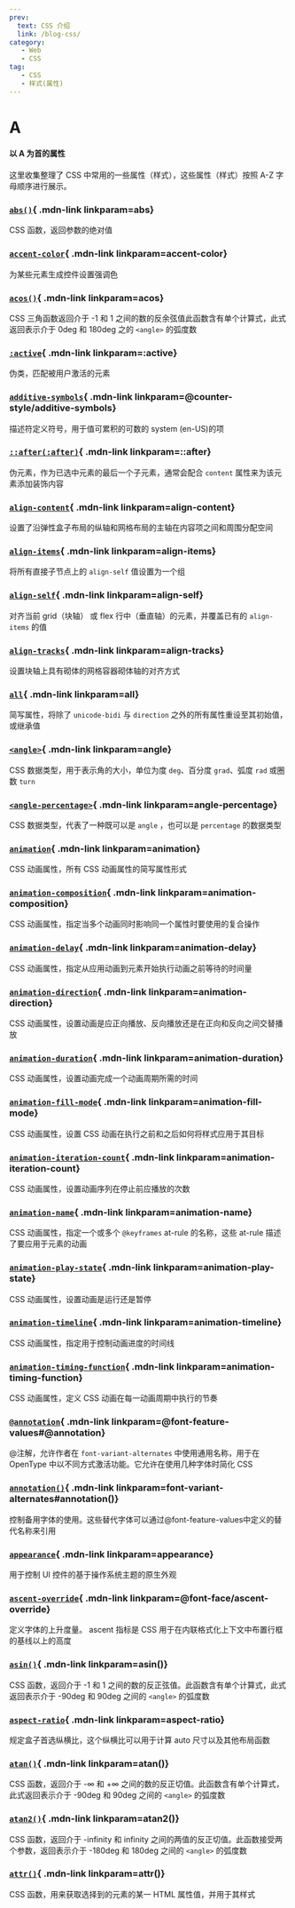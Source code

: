 ```yaml
---
prev:
  text: CSS 介绍
  link: /blog-css/
category:
   - Web
   - CSS
tag:
   - CSS
   - 样式(属性)   
---
```



# A
#### 以 A 为首的属性

<Minfo>
  
这里收集整理了 CSS 中常用的一些属性（样式），这些属性（样式）按照 A-Z 字母顺序进行展示。
  
</Minfo>



<Mcard>

### [`abs()`][en-link]{ .mdn-link linkparam=abs}
CSS 函数，返回参数的绝对值
</Mcard>

<Mcard>

### [`accent-color`][en-link]{ .mdn-link linkparam=accent-color}
为某些元素生成控件设置强调色
</Mcard>

<Mcard>

### [`acos()`][zh-link]{ .mdn-link linkparam=acos}
CSS 三角函数返回介于 -1 和 1 之间的数的反余弦值此函数含有单个计算式，此式返回表示介于 0deg 和 180deg 之的 `<angle>` 的弧度数
</Mcard>

<Mcard>

### [`:active`][zh-link]{ .mdn-link linkparam=:active}
伪类，匹配被用户激活的元素
</Mcard>

<Mcard>

### [`additive-symbols`][zh-link]{ .mdn-link linkparam=@counter-style/additive-symbols}
描述符定义符号，用于值可累积的可数的 system (en-US)的项
</Mcard>

<Mcard>

### [`::after(:after)`][zh-link]{ .mdn-link linkparam=::after}
伪元素，作为已选中元素的最后一个子元素，通常会配合 `content` 属性来为该元素添加装饰内容
</Mcard>

<Mcard>

### [`align-content`][zh-link]{ .mdn-link linkparam=align-content}
设置了沿弹性盒子布局的纵轴和网格布局的主轴在内容项之间和周围分配空间
</Mcard>

<Mcard>

### [`align-items`][zh-link]{ .mdn-link linkparam=align-items}
将所有直接子节点上的 `align-self` 值设置为一个组
</Mcard>

<Mcard>

### [`align-self`][zh-link]{ .mdn-link linkparam=align-self}
对齐当前 grid（块轴） 或 flex 行中（垂直轴）的元素，并覆盖已有的 `align-items` 的值
</Mcard>

<Mcard>

### [`align-tracks`][en-link]{ .mdn-link linkparam=align-tracks}
设置块轴上具有砌体的网格容器砌体轴的对齐方式
</Mcard>

<Mcard>

### [`all`][zh-link]{ .mdn-link linkparam=all}
简写属性，将除了 `unicode-bidi` 与 `direction` 之外的所有属性重设至其初始值，或继承值
</Mcard>

<Mcard>

### [`<angle>`][zh-link]{ .mdn-link linkparam=angle}
CSS 数据类型，用于表示角的大小，单位为度 `deg`、百分度 `grad`、弧度 `rad` 或圈数 `turn`
</Mcard>

<Mcard>

### [`<angle-percentage>`][zh-link]{ .mdn-link linkparam=angle-percentage}
CSS 数据类型，代表了一种既可以是 `angle` ，也可以是 `percentage` 的数据类型
</Mcard>

<Mcard>

### [`animation`][zh-link]{ .mdn-link linkparam=animation}
CSS 动画属性，所有 CSS 动画属性的简写属性形式
</Mcard>

<Mcard>

### [`animation-composition`][en-link]{ .mdn-link linkparam=animation-composition}
CSS 动画属性，指定当多个动画同时影响同一个属性时要使用的复合操作
</Mcard>

<Mcard>

### [`animation-delay`][zh-link]{ .mdn-link linkparam=animation-delay}
CSS 动画属性，指定从应用动画到元素开始执行动画之前等待的时间量
</Mcard>

<Mcard>

### [`animation-direction`][zh-link]{ .mdn-link linkparam=animation-direction}
CSS 动画属性，设置动画是应正向播放、反向播放还是在正向和反向之间交替播放
</Mcard>

<Mcard>

### [`animation-duration`][zh-link]{ .mdn-link linkparam=animation-duration}
CSS 动画属性，设置动画完成一个动画周期所需的时间
</Mcard>

<Mcard>

### [`animation-fill-mode`][zh-link]{ .mdn-link linkparam=animation-fill-mode}
CSS 动画属性，设置 CSS 动画在执行之前和之后如何将样式应用于其目标
</Mcard>

<Mcard>

### [`animation-iteration-count`][zh-link]{ .mdn-link linkparam=animation-iteration-count}
CSS 动画属性，设置动画序列在停止前应播放的次数
</Mcard>

<Mcard>

### [`animation-name`][zh-link]{ .mdn-link linkparam=animation-name}
CSS 动画属性，指定一个或多个 `@keyframes` at-rule 的名称，这些 at-rule 描述了要应用于元素的动画
</Mcard>

<Mcard>

### [`animation-play-state`][zh-link]{ .mdn-link linkparam=animation-play-state}
CSS 动画属性，设置动画是运行还是暂停
</Mcard>

<Mcard>

### [`animation-timeline`][en-link]{ .mdn-link linkparam=animation-timeline}
CSS 动画属性，指定用于控制动画进度的时间线
</Mcard>

<Mcard>

### [`animation-timing-function`][zh-link]{ .mdn-link linkparam=animation-timing-function}
CSS 动画属性，定义 CSS 动画在每一动画周期中执行的节奏
</Mcard>

<Mcard>

### [`@annotation`][zh-link]{ .mdn-link linkparam=@font-feature-values#@annotation}
@注解，允许作者在 `font-variant-alternates` 中使用通用名称，用于在 OpenType 中以不同方式激活功能。它允许在使用几种字体时简化 CSS
</Mcard>

<Mcard>

### [`annotation()`][zh-link]{ .mdn-link linkparam=font-variant-alternates#annotation()}
控制备用字体的使用。这些替代字体可以通过@font-feature-values中定义的替代名称来引用
</Mcard>

<Mcard>

### [`appearance`][zh-link]{ .mdn-link linkparam=appearance}
用于控制 UI 控件的基于操作系统主题的原生外观
</Mcard>

<Mcard>

### [`ascent-override`][en-link]{ .mdn-link linkparam=@font-face/ascent-override}
定义字体的上升度量。 ascent 指标是 CSS 用于在内联格式化上下文中布置行框的基线以上的高度
</Mcard>

<Mcard>

### [`asin()`][zh-link]{ .mdn-link linkparam=asin()}
CSS 函数，返回介于 -1 和 1 之间的数的反正弦值。此函数含有单个计算式，此式返回表示介于 -90deg 和 90deg 之间的 `<angle>` 的弧度数
</Mcard>

<Mcard>

### [`aspect-ratio`][zh-link]{ .mdn-link linkparam=aspect-ratio}
规定盒子首选纵横比，这个纵横比可以用于计算 auto 尺寸以及其他布局函数
</Mcard>

<Mcard>

### [`atan()`][zh-link]{ .mdn-link linkparam=atan()}
CSS 函数，返回介于 -∞ 和 +∞ 之间的数的反正切值。此函数含有单个计算式，此式返回表示介于 -90deg 和 90deg 之间的 `<angle>` 的弧度数
</Mcard>

<Mcard>

### [`atan2()`][zh-link]{ .mdn-link linkparam=atan2()}
CSS 函数，返回介于 -infinity 和 infinity 之间的两值的反正切值。此函数接受两个参数，返回表示介于 -180deg 和 180deg 之间的 `<angle>` 的弧度数
</Mcard>

<Mcard>

### [`attr()`][zh-link]{ .mdn-link linkparam=attr()}
CSS 函数，用来获取选择到的元素的某一 HTML 属性值，并用于其样式
</Mcard>

[zh-link]:https://developer.mozilla.org/zh-CN/docs/Web/CSS/
[en-link]:https://developer.mozilla.org/en-US/docs/Web/CSS/